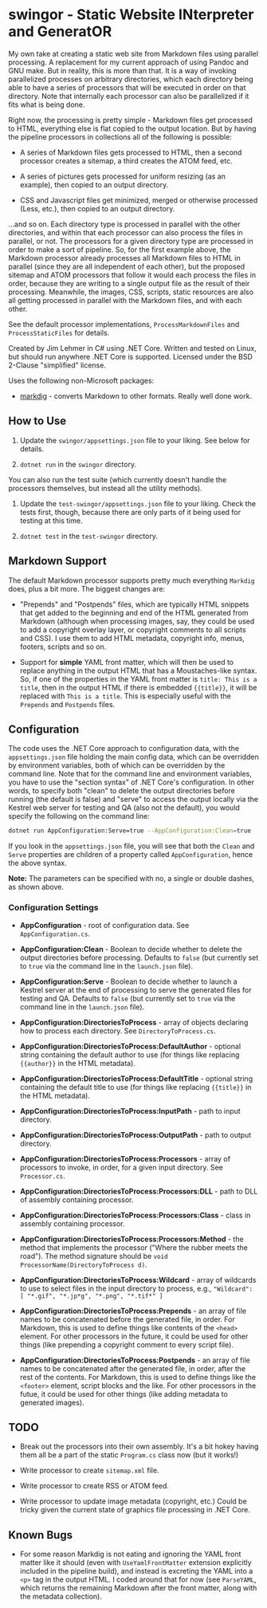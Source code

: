 # swingor - Static Website INterpreter and GeneratOR

My own take at creating a static web site from Markdown files using parallel processing.
A replacement for my current approach of using Pandoc and GNU make. But in reality, this
is more than that. It is a way of invoking parallelized processes on arbitrary directories,
which each directory being able to have a series of processors that will be executed in
order on that directory. Note that internally each processor can also be parallelized if
it fits what is being done.

Right now, the processing is pretty simple - Markdown files get processed to HTML,
everything else is flat copied to the output location. But by having the pipeline processors
in collections all of the following is possible:

* A series of Markdown files gets processed to HTML, then a second processor creates a
  sitemap, a third creates the ATOM feed, etc.

* A series of pictures gets processed for uniform resizing (as an example), then copied
  to an output directory.

* CSS and Javascript files get minimized, merged or otherwise processed (Less, etc.),
  then copied to an output directory.

...and so on. Each directory type is processed in parallel with the other directories, and
within that each processor can also process the files in parallel, or not. The processors
for a given directory type are processed in order to make a sort of pipeline. So, for the
first example above, the Markdown processor already processes all Markdown files to HTML
in parallel (since they are all independent of each other), but the proposed sitemap and
ATOM processors that follow it would each process the files in order, because they are
writing to a single output file as the result of their processing. Meanwhile, the images,
CSS, scripts, static resources are also all getting processed in parallel with the Markdown
files, and with each other.

See the default processor implementations, `ProcessMarkdownFiles` and `ProcessStaticFiles`
for details.

Created by Jim Lehmer in C# using .NET Core. Written and tested on Linux, but should run
anywhere .NET Core is supported. Licensed under the BSD 2-Clause "simplified" license.

Uses the following non-Microsoft packages:

* [markdig](https://github.com/lunet-io/markdig) - converts Markdown to other formats.
  Really well done work.

## How to Use

1. Update the `swingor/appsettings.json` file to your liking. See below for details.

2. `dotnet run` in the `swingor` directory.

You can also run the test suite (which currently doesn't handle the processors themselves,
but instead all the utility methods).

1. Update the `test-swingor/appsettings.json` file to your liking. Check the tests first,
   though, because there are only parts of it being used for testing at this time.

2. `dotnet test` in the `test-swingor` directory.

## Markdown Support

The default Markdown processor supports pretty much everything `Markdig` does, plus a bit
more. The biggest changes are:

* "Prepends" and "Postpends" files, which are typically HTML snippets that get added to
  the beginning and end of the HTML generated from Markdown (although when processing images,
  say, they could be used to add a copyright overlay layer, or copyright comments to all scripts
  and CSS). I use them to add HTML metadata, copyright info, menus, footers, scripts and so on.

* Support for **simple** YAML front matter, which will then be used to replace anything in the output
  HTML that has a Moustaches-like syntax. So, if one of the properties in the YAML front
  matter is `title: This is a title`, then in the output HTML if there is embedded
  `{{title}}`, it will be replaced with `This is a title`. This is especially useful with
  the `Prepends` and `Postpends` files.

## Configuration

The code uses the .NET Core approach to configuration data, with the `appsettings.json`
file holding the main config data, which can be overridden by environment variables, both
of which can be overridden by the command line. Note that for the command line and
environment variables, you have to use the "section syntax" of .NET Core's configuration.
In other words, to specify both "clean" to delete the output directories before running
(the default is false) and "serve" to access the output locally via the Kestrel web server
for testing and QA (also not the default), you would specify the following on the command
line:

```bash
dotnet run AppConfiguration:Serve=true --AppConfiguration:Clean=true
```

If you look in the `appsettings.json` file, you will see that both the `Clean` and `Serve`
properties are children of a property called `AppConfiguration`, hence the above syntax.

**Note:** The parameters can be specified with no, a single or double dashes, as shown
above.

### Configuration Settings

* **AppConfiguration** - root of configuration data. See `AppConfiguration.cs`.

* **AppConfiguration:Clean** - Boolean to decide whether to delete the output directories
  before processing. Defaults to `false` (but currently set to `true` via the command line
  in the `launch.json` file).

* **AppConfiguration:Serve** - Boolean to decide whether to launch a Kestrel server at the
  end of processing to serve the generated files for testing and QA. Defaults to `false`
  (but currently set to `true` via the command line in the `launch.json` file).

* **AppConfiguration:DirectoriesToProcess** - array of objects declaring how to process
  each directory. See `DirectoryToProcess.cs`.

* **AppConfiguration:DirectoriesToProcess:DefaultAuthor** - optional string containing the
  default author to use (for things like replacing `{{author}}` in the HTML metadata).

* **AppConfiguration:DirectoriesToProcess:DefaultTitle** - optional string containing the
  default title to use (for things like replacing `{{title}}` in the HTML metadata).

* **AppConfiguration:DirectoriesToProcess:InputPath** - path to input directory.

* **AppConfiguration:DirectoriesToProcess:OutputPath** - path to output directory.

* **AppConfiguration:DirectoriesToProcess:Processors** - array of processors to invoke, in
  order, for a given input directory. See `Processor.cs`.

* **AppConfiguration:DirectoriesToProcess:Processors:DLL** - path to DLL of assembly
  containing processor.

* **AppConfiguration:DirectoriesToProcess:Processors:Class** - class in assembly
  containing processor.

* **AppConfiguration:DirectoriesToProcess:Processors:Method** - the method that implements
  the processor ("Where the rubber meets the road"). The method signature should be
  `void ProcessorName(DirectoryToProcess d)`.

* **AppConfiguration:DirectoriesToProcess:Wildcard** - array of wildcards to use to select
  files in the input directory to process, e.g., `"Wildcard": [ "*.gif", "*.jp*g", "*.png", "*.tif*" ]`

* **AppConfiguration:DirectoriesToProcess:Prepends** - an array of file names to be
  concatenated before the generated file, in order. For Markdown, this is used to define things
  like contents of the `<head>` element. For other processors in the future, it could
  be used for other things (like prepending a copyright comment to every script file).

* **AppConfiguration:DirectoriesToProcess:Postpends** - an array of file names to be
  concatenated after the generated file, in order, after the rest of the contents. For Markdown,
  this is used to define things like the `<footer>` element, script blocks and the like.
  For other processors in the futue, it could be used for other things (like adding
  metadata to generated images).

## TODO

* Break out the processors into their own assembly. It's a bit hokey having them all
  be a part of the static `Program.cs` class now (but it works!)

* Write processor to create `sitemap.xml` file.

* Write processor to create RSS or ATOM feed.

* Write processor to update image metadata (copyright, etc.) Could be tricky given the
  current state of graphics file processing in .NET Core.

## Known Bugs

* For some reason Markdig is not eating and ignoring the YAML front matter like it
  should (even with `UseYamlFrontMatter` extension explicitly included in the pipeline
  build), and instead is excreting the YAML into a `<p>` tag in the output HTML. I
  coded around that for now (see `ParseYAML`, which returns the remaining Markdown
  after the front matter, along with the metadata collection).
